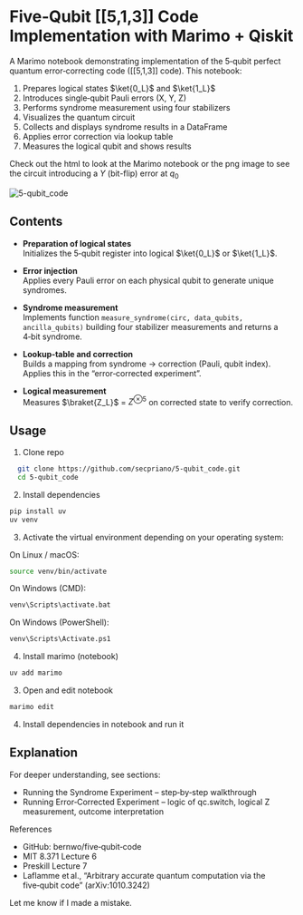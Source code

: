 # Five‑Qubit [[5,1,3]] Code Implementation with Marimo + Qiskit

A Marimo notebook demonstrating implementation of the 5‑qubit perfect quantum error‑correcting code ([[5,1,3]] code). This notebook:

1. Prepares logical states $\ket{0_L}$ and $\ket{1_L}$  
2. Introduces single‑qubit Pauli errors (X, Y, Z)  
3. Performs syndrome measurement using four stabilizers  
4. Visualizes the quantum circuit  
5. Collects and displays syndrome results in a DataFrame  
6. Applies error correction via lookup table  
7. Measures the logical qubit and shows results

Check out the html to look at the Marimo notebook or the png image to see the circuit introducing a $Y$ (bit-flip) error at $q_0$

![5-qubit_code](https://github.com/user-attachments/assets/15178ee7-cd1d-4f30-bc83-a68e02834f13)
 
## Contents

- **Preparation of logical states**  
  Initializes the 5‑qubit register into logical $\ket{0_L}$ or $\ket{1_L}$.

- **Error injection**  
  Applies every Pauli error on each physical qubit to generate unique syndromes.

- **Syndrome measurement**  
  Implements function `measure_syndrome(circ, data_qubits, ancilla_qubits)` building four stabilizer measurements and returns a 4‑bit syndrome.

- **Lookup‑table and correction**  
  Builds a mapping from syndrome → correction (Pauli, qubit index). Applies this in the “error‑corrected experiment”.

- **Logical measurement**  
  Measures $\braket{Z_L}$ = $Z^{\otimes5}$ on corrected state to verify correction.

## Usage

1. Clone repo  
 ```bash
   git clone https://github.com/secpriano/5-qubit_code.git
   cd 5-qubit_code
```
2. Install dependencies
```bash
pip install uv
uv venv
```
3. Activate the virtual environment depending on your operating system:

On Linux / macOS:
```bash
source venv/bin/activate
```
On Windows (CMD):
```bash
venv\Scripts\activate.bat
```
On Windows (PowerShell):
```bash
venv\Scripts\Activate.ps1
```
4. Install marimo (notebook) 
```bash
uv add marimo
```
3. Open and edit notebook
```bash
marimo edit
```
4. Install dependencies in notebook and run it

## Explanation
For deeper understanding, see sections:

- Running the Syndrome Experiment – step‑by‑step walkthrough
- Running Error‑Corrected Experiment – logic of qc.switch, logical Z measurement, outcome interpretation

References

- GitHub: bernwo/five‑qubit‑code
- MIT 8.371 Lecture 6
- Preskill Lecture 7
- Laflamme et al., “Arbitrary accurate quantum computation via the five‑qubit code” (arXiv:1010.3242)

Let me know if I made a mistake.
